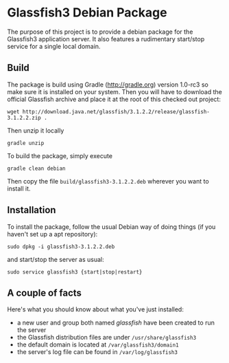 Glassfish3 Debian Package
=========================

The purpose of this project is to provide a debian package for the Glassfish3 application server. It also features a rudimentary start/stop service for a single local domain.

Build
-----

The package is build using Gradle (http://gradle.org) version 1.0-rc3 so make sure it is installed on your system. Then you will have to download the official Glassfish archive and place it at the root of this checked out project:

    wget http://download.java.net/glassfish/3.1.2.2/release/glassfish-3.1.2.2.zip .

Then unzip it locally

    gradle unzip

To build the package, simply execute

    gradle clean debian

Then copy the file `build/glassfish3-3.1.2.2.deb` wherever you want to install it.

Installation
------------

To install the package, follow the usual Debian way of doing things (if you haven't set up a apt repository):

    sudo dpkg -i glassfish3-3.1.2.2.deb

and start/stop the server as usual:

    sudo service glassfish3 {start|stop|restart}

A couple of facts
-----------------

Here's what you should know about what you've just installed:

* a new user and group both named _glassfish_ have been created to run the server
* the Glassfish distribution files are under `/usr/share/glassfish3`
* the default domain is located at `/var/glassfish3/domain1`
* the server's log file can be found in `/var/log/glassfish3`

